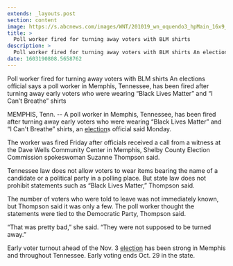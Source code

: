 ```yaml
--- 
extends: _layouts.post 
section: content 
image: https://s.abcnews.com/images/WNT/201019_wn_oquendo3_hpMain_16x9_992.jpg 
title: > 
  Poll worker fired for turning away voters with BLM shirts 
description: > 
  Poll worker fired for turning away voters with BLM shirts An elections official says a poll worker in Memphis, Tennessee, has been fired after turning away early voters who were wearing “Black Lives Matter” and “I Can’t Breathe” shirtsMEMPHIS, Tenn. -- A poll worker in Memphis, Tennessee, has been fired after turning away early voters who were wearing “Black Lives Matter” and “I Can't Breathe” shirts, an elections official said Monday.The worker was fired Friday after officials received a call from a witness at the Dave Wells Community Center in Memphis, Shelby County Election Commission spokeswoman Suzanne Thompson said.But state law does not prohibit statements such as “Black Lives Matter,” Thompson said.The number of voters who were told to leave was not immediately known, but Thompson said it was only a few.The poll worker thought the statements were tied to the Democratic Party, Thompson said. 
date: 1603190808.5658762 
--- 
```

<div><p>Poll worker fired for turning away voters with BLM shirts An elections official says a poll worker in Memphis, Tennessee, has been fired after turning away early voters who were wearing &#8220;Black Lives Matter&#8221; and &#8220;I Can&#8217;t Breathe&#8221; shirts</p><p id="_ap_link_election_Elections_">MEMPHIS, Tenn. -- A poll worker in Memphis, Tennessee, has been fired after turning away early voters who were wearing &#8220;Black Lives Matter&#8221; and &#8220;I Can't Breathe&#8221; shirts, an <a href="https://abcnews.go.com/alerts/Elections" id="_ap_link_election_Elections_" target="_blank">election</a>s official said Monday.</p><p>The worker was fired Friday after officials received a call from a witness at the Dave Wells Community Center in Memphis, Shelby County Election Commission spokeswoman Suzanne Thompson said.</p><p class="Ad incontentTeads incontentTeads--story ad-slot"></p><p>Tennessee law does not allow voters to wear items bearing the name of a candidate or a political party in a polling place. But state law does not prohibit statements such as &#8220;Black Lives Matter,&#8221; Thompson said.</p><p>The number of voters who were told to leave was not immediately known, but Thompson said it was only a few. The poll worker thought the statements were tied to the Democratic Party, Thompson said.</p><p>&#8220;That was pretty bad,&#8221; she said. &#8220;They were not supposed to be turned away.&#8221;</p><p id="_ap_link_election_Elections_">Early voter turnout ahead of the Nov. 3 <a href="https://abcnews.go.com/alerts/Elections" id="_ap_link_election_Elections_" target="_blank">election</a> has been strong in Memphis and throughout Tennessee. Early voting ends Oct. 29 in the state.</p></div>